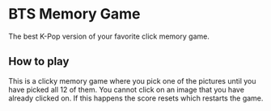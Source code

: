 # BTS Memory Game
 The best K-Pop version of your favorite click memory game.

## How to play
This is a clicky memory game where you pick one of the pictures until you have picked all 12 of them. You cannot click on an image that you have already clicked on. If this happens the score resets which restarts the game.
